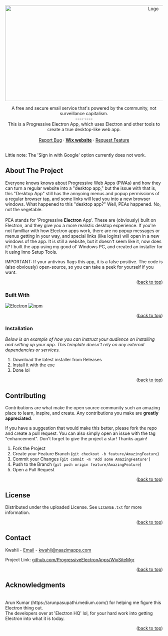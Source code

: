 <a name="readme-top"></a>
<!--
*** I used the othneildrew/Best-README-Template. Check it out!
-->


<br />
<div align="center">
  <a href="https://github.com/ProgressiveElectronApps/WixSiteMgr">
    <img src="images/banner2.png" alt="Logo" width="932" height="306">
  </a>

  <p align="center">
    A free and secure email service that's powered by the community, not surveillance capitalism.
    <br />
    ----·----
    <br />
    This is a Progressive Electron App, which uses Electron and other tools to create a true desktop-like web app.
    <br />
    <br />
    <a href="https://github.com/ProgressiveElectronApps/WixSiteMgr/issues/new?labels=bug&template=bug-report---.md">Report Bug</a>
    ·
    <a href="https://proton.me/mail"><strong>Wix website</strong></a>
    ·
    <a href="https://github.com/ProgressiveElectronApps/WixSiteMgr/issues/new?labels=enhancement&template=feature-request---.md">Request Feature</a>
  </p>
</div>
<br />
Little note: The 'Sign in with Google' option currently does not work.

<!-- ABOUT THE PROJECT -->
## About The Project

Everyone knows knows about Progressive Web Apps (PWAs) and how they can turn a regular website into a "desktop app," but the issue with that is, this "Desktop App" still has the annyoing menus and popup permissions of a regular browser tap, and some links will lead you into a new browser windows. What happened to this "desktop app?" Well, PEAs happened. No, not the vegetable. 
<br />
<br />
PEA stands for 'Progressive **Electron** App'. These are (obviously) built on Electron, and they give you a more realistic desktop experience. If you're not familliar with how Electron apps work, there are no popup messages or menus getting in your way, and special links (like logins) will open in a new windows of the app. It is still a website, but it doesn't seem like it, now does it? I built the app using my good ol' Windows PC, and created an installer for it using Inno Setup Tools. 

IMPORTANT: If your antivirus flags this app, it is a false positive. The code is (also obviously) open-source, so you can take a peek for yourself if you want.
<p align="right">(<a href="#readme-top">back to top</a>)</p>



### Built With

[![Electron][Electron]][Electron-url]
[![npm][npm]][npm-url]

<p align="right">(<a href="#readme-top">back to top</a>)</p>

### Installation

_Below is an example of how you can instruct your audience on installing and setting up your app. This template doesn't rely on any external dependencies or services._

1. Download the latest installer from Releases
2. Install it with the exe
3. Done lol

<p align="right">(<a href="#readme-top">back to top</a>)</p>

## Contributing

Contributions are what make the open source community such an amazing place to learn, inspire, and create. Any contributions you make are **greatly appreciated**.

If you have a suggestion that would make this better, please fork the repo and create a pull request. You can also simply open an issue with the tag "enhancement".
Don't forget to give the project a star! Thanks again!

1. Fork the Project
2. Create your Feature Branch (`git checkout -b feature/AmazingFeature`)
3. Commit your Changes (`git commit -m 'Add some AmazingFeature'`)
4. Push to the Branch (`git push origin feature/AmazingFeature`)
5. Open a Pull Request

<p align="right">(<a href="#readme-top">back to top</a>)</p>



<!-- LICENSE -->
## License

Distributed under the uploaded License. See `LICENSE.txt` for more information.

<p align="right">(<a href="#readme-top">back to top</a>)</p>



<!-- CONTACT -->
## Contact

Kwahli - [Email](mailto:kwahli@naazimapps.com) - kwahli@naazimapps.com

Project Link: [github.com/ProgressiveElectronApps/WixSiteMgr](https://github.com/ProgressiveElectronApps/WixSiteMgr)

<p align="right">(<a href="#readme-top">back to top</a>)</p>



<!-- ACKNOWLEDGMENTS -->
## Acknowledgments
<br />
Arun Kumar (https://arunpasupathi.medium.com/) for helping me figure this Electron thing out.
<br />
The developers over at 'Electron HQ' lol, for your hard work into getting Electron into what it is today.

<p align="right">(<a href="#readme-top">back to top</a>)</p>



<!-- MARKDOWN LINKS & IMAGES -->
[Electron]: https://img.shields.io/badge/Electron-47848F?logo=electron&logoColor=fff
[Electron-url]: https://www.electronjs.org/
[npm]: https://img.shields.io/badge/npm-CB3837?logo=npm&logoColor=fff
[npm-url]: https://www.npmjs.com/
